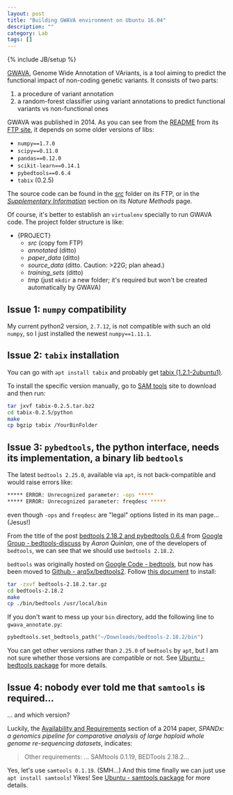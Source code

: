 ```yaml
---
layout: post
title: "Building GWAVA environment on Ubuntu 16.04"
description: ""
category: Lab
tags: []
---
```

{% include JB/setup %}

[GWAVA](https://www.sanger.ac.uk/sanger/StatGen_Gwava), Genome Wide Annotation of VAriants, is a tool aiming to predict the functional impact of non-coding genetic variants. It consists of two parts:

1. a procedure of variant annotation
2. a random-forest classifier using variant annotations to predict functional variants vs non-functional ones

GWAVA was published in 2014. As you can see from the [README](ftp://ftp.sanger.ac.uk/pub/resources/software/gwava/v1.0/README) from its [FTP site](ftp://ftp.sanger.ac.uk/pub/resources/software/gwava/v1.0/), it depends on some older versions of libs:

- `numpy==1.7.0`
- `scipy==0.11.0`
- `pandas==0.12.0`
- `scikit-learn==0.14.1`
- `pybedtools==0.6.4`
- `tabix` (0.2.5)

The source code can be found in the [_src_](ftp://ftp.sanger.ac.uk/pub/resources/software/gwava/v1.0/src/) folder on its FTP, or in the [_Supplementary Information_](http://www.nature.com/nmeth/journal/v11/n3/full/nmeth.2832.html#/supplementary-information) section on its _Nature Methods_ page.

Of course, it's better to establish an `virtualenv` specially to run GWAVA code. The project folder structure is like:

- {PROJECT}
    - _src_ (copy fom FTP)
    - _annotated_ (ditto)
    - _paper_data_ (ditto)
    - _source_data_ (ditto. Caution: >22G; plan ahead.)
    - _training_sets_ (ditto)
    - _tmp_ (just `mkdir` a new folder; it's required but won't be created automatically by GWAVA)

## Issue 1: `numpy` compatibility

My current python2 version, `2.7.12`, is not compatible with such an old `numpy`, so I just installed the newest `numpy==1.11.1`.

## Issue 2: `tabix` installation

You can go with `apt install tabix` and probably get [tabix (1.2.1-2ubuntu1)](http://packages.ubuntu.com/xenial/tabix).

To install the specific version manually, go to [SAM tools](https://sourceforge.net/projects/samtools/files/tabix/) site to download and then run:

```bash
tar jxvf tabix-0.2.5.tar.bz2
cd tabix-0.2.5/python
make
cp bgzip tabix /YourBinFolder
```

## Issue 3: `pybedtools`, the python interface, needs its implementation, a binary lib `bedtools`

The latest `bedtools 2.25.0`, available via `apt`, is not back-compatible and would raise errors like:

```bash
***** ERROR: Unrecognized parameter: -ops *****
***** ERROR: Unrecognized parameter: freqdesc *****
```

even though `-ops` and `freqdesc` are "legal" options listed in its man page... (Jesus!)

From the title of the post [bedtools 2.18.2 and pybedtools 0.6.4](https://groups.google.com/forum/#!topic/bedtools-discuss/8kfkutrodKI) from [Google Group - bedtools-discuss](https://groups.google.com/forum/#!forum/bedtools-discuss) by _Aaron Quinlan_, one of the developers of `bedtools`, we can see that we should use `bedtools 2.18.2`.

`bedtools` was originally hosted on [Google Code - bedtools](https://code.google.com/archive/p/bedtools/), but now has been moved to [Github - arq5x/bedtools2](https://github.com/arq5x/bedtools2/releases). Follow [this document](http://gensoft.pasteur.fr/docs/bedtools/2.19.1/content/installation.html) to install:

```bash
tar -zxvf bedtools-2.18.2.tar.gz
cd bedtools-2.18.2
make
cp ./bin/bedtools /usr/local/bin
```

If you don't want to mess up your `bin` directory, add the following line to `gwava_annotate.py`:

```python
pybedtools.set_bedtools_path("~/Downloads/bedtools-2.18.2/bin")
```  

You can get other versions rather than `2.25.0` of `bedtools` by `apt`, but I am not sure whether those versions are compatible or not. See [Ubuntu - bedtools package](https://launchpad.net/ubuntu/+source/bedtools) for more details.

## Issue 4: nobody ever told me that `samtools` is required...

... and which version?

Luckily, the [Availability and Requirements](http://bmcresnotes.biomedcentral.com/articles/10.1186/1756-0500-7-618#Sec16) section of a 2014 paper, _SPANDx: a genomics pipeline for comparative analysis of large haploid whole genome re-sequencing datasets_, indicates:

> Other requirements: ... SAMtools 0.1.19, BEDTools 2.18.2...

Yes, let's use `samtools 0.1.19`. (SMH...) And this time finally we can just use `apt install samtools`! Yikes! See [Ubuntu - samtools package](https://launchpad.net/ubuntu/+source/samtools) for more details.